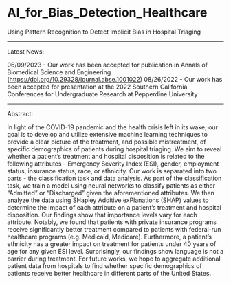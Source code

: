 # AI_for_Bias_Detection_Healthcare
Using Pattern Recognition to Detect Implicit Bias in Hospital Triaging
___________________________________________________________________________________________________________________________

Latest News:

06/09/2023 - Our work has been accepted for publication in Annals of Biomedical Science and Engineering (https://doi.org/10.29328/journal.abse.1001022)
08/26/2022 - Our work has been accepted for presentation at the 2022 Southern California Conferences for Undergraduate Research at Pepperdine University

___________________________________________________________________________________________________________________________

Abstract:

In light of the COVID-19 pandemic and the health crisis left in its wake, our goal is to develop and utilize extensive machine learning techniques to provide a clear picture of the treatment, and possible mistreatment, of specific demographics of patients during hospital triaging. We aim to reveal whether a patient’s treatment and hospital disposition is related to the following attributes - Emergency Severity Index (ESI), gender, employment status, insurance status, race, or ethnicity. Our work is separated into two parts - the classification task and data analysis. As part of the classification task, we train a model using neural networks to classify patients as either “Admitted” or “Discharged” given the aforementioned attributes. We then analyze the data using SHapley Additive exPlanations (SHAP) values to determine the impact of each attribute on a patient’s treatment and hospital disposition. Our findings show that importance levels vary for each attribute. Notably, we found that patients with private insurance programs receive significantly better treatment compared to patients with federal-run healthcare programs (e.g. Medicaid, Medicare). Furthermore, a patient’s ethnicity has a greater impact on treatment for patients under 40 years of age for any given ESI level. Surprisingly, our findings show language is not a barrier during treatment. For future works, we hope to aggregate additional patient data from hospitals to find whether specific demographics of patients receive better healthcare in different parts of the United States.

